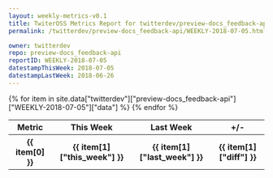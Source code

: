 ```yaml
---
layout: weekly-metrics-v0.1
title: TwiterOSS Metrics Report for twitterdev/preview-docs_feedback-api | WEEKLY-2018-07-05 | 2018-07-05
permalink: /twitterdev/preview-docs_feedback-api/WEEKLY-2018-07-05.html

owner: twitterdev
repo: preview-docs_feedback-api
reportID: WEEKLY-2018-07-05
datestampThisWeek: 2018-07-05
datestampLastWeek: 2018-06-26
---
```


<table style="width: 100%">
    <tr>
        <th>Metric</th>
        <th>This Week</th>
        <th>Last Week</th>
        <th>+/-</th>
    </tr>
    {% for item in site.data["twitterdev"]["preview-docs_feedback-api"]["WEEKLY-2018-07-05"]["data"] %}
    <tr>
        <th>{{ item[0] }}</th>
        <th>{{ item[1]["this_week"] }}</th>
        <th>{{ item[1]["last_week"] }}</th>
        <th>{{ item[1]["diff"] }}</th>
    </tr>
    {% endfor %}
</table>

